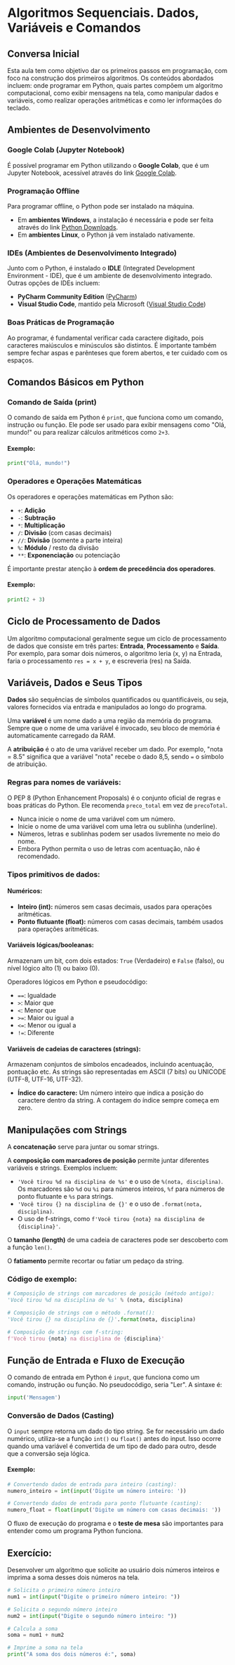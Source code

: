 # Algoritmos Sequenciais. Dados, Variáveis e Comandos

## Conversa Inicial

Esta aula tem como objetivo dar os primeiros passos em programação, com foco na construção dos primeiros algoritmos. Os conteúdos abordados incluem: onde programar em Python, quais partes compõem um algoritmo computacional, como exibir mensagens na tela, como manipular dados e variáveis, como realizar operações aritméticas e como ler informações do teclado.

## Ambientes de Desenvolvimento

### Google Colab (Jupyter Notebook)

É possível programar em Python utilizando o **Google Colab**, que é um Jupyter Notebook, acessível através do link [Google Colab](https://colab.research.google.com/).

### Programação Offline

Para programar offline, o Python pode ser instalado na máquina.

  * Em **ambientes Windows**, a instalação é necessária e pode ser feita através do link [Python Downloads](https://www.python.org/downloads/).
  * Em **ambientes Linux**, o Python já vem instalado nativamente.

### IDEs (Ambientes de Desenvolvimento Integrado)

Junto com o Python, é instalado o **IDLE** (Integrated Development Environment - IDE), que é um ambiente de desenvolvimento integrado. Outras opções de IDEs incluem:

  * **PyCharm Community Edition** ([PyCharm](https://www.jetbrains.com/pt-br/pycharm/))
  * **Visual Studio Code**, mantido pela Microsoft ([Visual Studio Code](https://code.visualstudio.com/))

### Boas Práticas de Programação

Ao programar, é fundamental verificar cada caractere digitado, pois caracteres maiúsculos e minúsculos são distintos. É importante também sempre fechar aspas e parênteses que forem abertos, e ter cuidado com os espaços.

## Comandos Básicos em Python

### Comando de Saída (print)

O comando de saída em Python é `print`, que funciona como um comando, instrução ou função. Ele pode ser usado para exibir mensagens como "Olá, mundo\!" ou para realizar cálculos aritméticos como `2+3`.

#### Exemplo:

```python
print("Olá, mundo!")
```

### Operadores e Operações Matemáticas

Os operadores e operações matemáticas em Python são:

  * `+`: **Adição**
  * `-`: **Subtração**
  * `*`: **Multiplicação**
  * `/`: **Divisão** (com casas decimais)
  * `//`: **Divisão** (somente a parte inteira)
  * `%`: **Módulo** / resto da divisão
  * `**`: **Exponenciação** ou potenciação

É importante prestar atenção à **ordem de precedência dos operadores**.

#### Exemplo:

```python
print(2 + 3)
```

## Ciclo de Processamento de Dados

Um algoritmo computacional geralmente segue um ciclo de processamento de dados que consiste em três partes: **Entrada**, **Processamento** e **Saída**. Por exemplo, para somar dois números, o algoritmo leria (x, y) na Entrada, faria o processamento `res = x + y`, e escreveria (res) na Saída.

## Variáveis, Dados e Seus Tipos

**Dados** são sequências de símbolos quantificados ou quantificáveis, ou seja, valores fornecidos via entrada e manipulados ao longo do programa.

Uma **variável** é um nome dado a uma região da memória do programa. Sempre que o nome de uma variável é invocado, seu bloco de memória é automaticamente carregado da RAM.

A **atribuição** é o ato de uma variável receber um dado. Por exemplo, "nota = 8.5" significa que a variável "nota" recebe o dado 8,5, sendo `=` o símbolo de atribuição.

### Regras para nomes de variáveis:

O PEP 8 (Python Enhancement Proposals) é o conjunto oficial de regras e boas práticas do Python. Ele recomenda `preco_total` em vez de `precoTotal`.

  * Nunca inicie o nome de uma variável com um número.
  * Inicie o nome de uma variável com uma letra ou sublinha (underline).
  * Números, letras e sublinhas podem ser usados livremente no meio do nome.
  * Embora Python permita o uso de letras com acentuação, não é recomendado.

### Tipos primitivos de dados:

#### Numéricos:

  * **Inteiro (int):** números sem casas decimais, usados para operações aritméticas.
  * **Ponto flutuante (float):** números com casas decimais, também usados para operações aritméticas.

#### Variáveis lógicas/booleanas:

Armazenam um bit, com dois estados: `True` (Verdadeiro) e `False` (falso), ou nível lógico alto (1) ou baixo (0).

Operadores lógicos em Python e pseudocódigo:

  * `==`: Igualdade
  * `>`: Maior que
  * `<`: Menor que
  * `>=`: Maior ou igual a
  * `<=`: Menor ou igual a
  * `!=`: Diferente

#### Variáveis de cadeias de caracteres (strings):

Armazenam conjuntos de símbolos encadeados, incluindo acentuação, pontuação etc. As strings são representadas em ASCII (7 bits) ou UNICODE (UTF-8, UTF-16, UTF-32).

  * **Índice do caractere:** Um número inteiro que indica a posição do caractere dentro da string. A contagem do índice sempre começa em zero.

## Manipulações com Strings

A **concatenação** serve para juntar ou somar strings.

A **composição com marcadores de posição** permite juntar diferentes variáveis e strings. Exemplos incluem:

  * `'Você tirou %d na disciplina de %s'` e o uso de `%(nota, disciplina)`. Os marcadores são `%d` ou `%i` para números inteiros, `%f` para números de ponto flutuante e `%s` para strings.
  * `'Você tirou {} na disciplina de {}'` e o uso de `.format(nota, disciplina)`.
  * O uso de f-strings, como `f'Você tirou {nota} na disciplina de {disciplina}'`.

O **tamanho (length)** de uma cadeia de caracteres pode ser descoberto com a função `len()`.

O **fatiamento** permite recortar ou fatiar um pedaço da string.

### Código de exemplo:

```python
# Composição de strings com marcadores de posição (método antigo):
'Você tirou %d na disciplina de %s' % (nota, disciplina)

# Composição de strings com o método .format():
'Você tirou {} na disciplina de {}'.format(nota, disciplina)

# Composição de strings com f-string:
f'Você tirou {nota} na disciplina de {disciplina}'
```

## Função de Entrada e Fluxo de Execução

O comando de entrada em Python é `input`, que funciona como um comando, instrução ou função. No pseudocódigo, seria "Ler". A sintaxe é:

```python
input('Mensagem')
```

### Conversão de Dados (Casting)

O `input` sempre retorna um dado do tipo string. Se for necessário um dado numérico, utiliza-se a função `int()` ou `float()` antes do input. Isso ocorre quando uma variável é convertida de um tipo de dado para outro, desde que a conversão seja lógica.

#### Exemplo:

```python
# Convertendo dados de entrada para inteiro (casting):
numero_inteiro = int(input('Digite um número inteiro: '))

# Convertendo dados de entrada para ponto flutuante (casting):
numero_float = float(input('Digite um número com casas decimais: '))
```

O fluxo de execução do programa e o **teste de mesa** são importantes para entender como um programa Python funciona.

## Exercício:

Desenvolver um algoritmo que solicite ao usuário dois números inteiros e imprima a soma desses dois números na tela.

```python
# Solicita o primeiro número inteiro
num1 = int(input("Digite o primeiro número inteiro: "))

# Solicita o segundo número inteiro
num2 = int(input("Digite o segundo número inteiro: "))

# Calcula a soma
soma = num1 + num2

# Imprime a soma na tela
print("A soma dos dois números é:", soma)
```